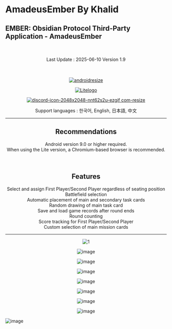 # AmadeusEmber By Khalid
EMBER: Obsidian Protocol Third-Party Application - AmadeusEmber
-----------------------------------------------
<div align="center">
  <br/>
  <br/>
Last Update : 2025-06-10 Version 1.9
  <br/>
  <br/>
  <br/>


  
[![androidresize](https://github.com/user-attachments/assets/8243aad5-6048-4d95-84db-ce2fe1769427)](https://github.com/random0v0/Amadeus_Ember/releases/tag/AmadeusEmber)

[![Litelogo](https://github.com/user-attachments/assets/1f3b2932-f906-463a-a1af-b9523d8ed683)](https://random0v0.github.io/AmadeusEmber/AmadeusEmber_web/)

[![discord-icon-2048x2048-nnt62s2u-ezgif com-resize](https://github.com/user-attachments/assets/6276ae82-c518-4349-98e2-0c711a8d3232)](https://discord.gg/gJ5P5Ataqt)


Support languages : 한국어, English, 日本語, 中文


-----------------------------------------------


## Recommendations<br/>
Android version 9.0 or higher required.<br/>
When using the Lite version, a Chromium-based browser is recommended.
<br/>
<br/>
<br/>
## Features<br/>
Select and assign First Player/Second Player regardless of seating position<br/>
Battlefield selection<br/>
Automatic placement of main and secondary task cards<br/>
Random drawing of main task card<br/>
Save and load game records after round ends<br/>
Round counting<br/>
Score tracking for First Player/Second Player<br/>
Custom selection of main mission cards<br/>

-----------------------------------------------

![1](https://github.com/user-attachments/assets/6d6385b5-c39f-4899-8ad0-4d885958e4eb)

![image](https://github.com/user-attachments/assets/9e096296-cbf5-43eb-9996-44fd2a57af3e)

![image](https://github.com/user-attachments/assets/73d11ced-689f-4ebb-9963-5ab5b5f3371a)

![image](https://github.com/user-attachments/assets/15a9fca4-c1be-4f93-b5f6-1ca49d0fb98c)

![image](https://github.com/user-attachments/assets/bbac925f-e03d-41ff-bdc7-91d81b71cc92)

![image](https://github.com/user-attachments/assets/b048901e-d193-4ddc-8467-85f2cec02867)

![image](https://github.com/user-attachments/assets/542e2c46-9dd4-4989-b3a5-b56fa935e254)

![image](https://github.com/user-attachments/assets/ba018add-1512-4607-992f-0028732278d1)

</div>

![image](https://github.com/user-attachments/assets/9cd6721c-4374-49bb-a599-41d30cab6c22)



